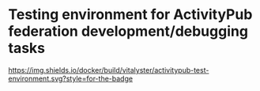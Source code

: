 # Testing environment for ActivityPub federation development/debugging tasks

https://img.shields.io/docker/build/vitalyster/activitypub-test-environment.svg?style=for-the-badge
